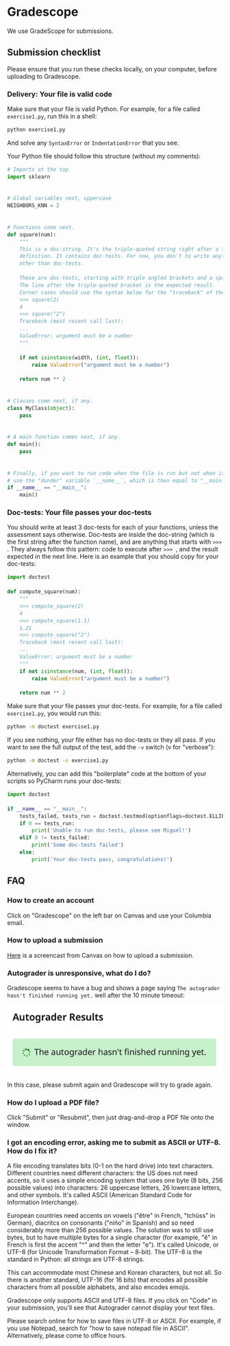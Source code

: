 # Gradescope

We use GradeScope for submissions.

## Submission checklist

Please ensure that you run these checks locally, on your computer, before uploading to Gradescope.

### Delivery: Your file is valid code

Make sure that your file is valid Python. For example, for a file called `exercise1.py`, run this in a shell:

``` bash
python exercise1.py
```

And solve any `SyntaxError` or `IndentationError` that you see.

Your Python file should follow this structure (without my comments):

```python
# Imports at the top
import sklearn


# Global variables next, uppercase
NEIGHBORS_KNN = 2


# Functions come next.
def square(num):
    """
    This is a doc-string. It's the triple-quoted string right after a function
    definition. It contains doc-tests. For now, you don't to write anything here
    other than doc-tests.
    
    These are doc-tests, starting with triple angled brackets and a space.
    The line after the triple-quoted bracket is the expected result.
    Corner cases should use the syntax below for the "traceback" of the error.
    >>> square(2)
    4
    >>> square("2")
    Traceback (most recent call last):
    ...
    ValueError: argument must be a number
    """
    
    if not isinstance(width, (int, float)):
        raise ValueError("argument must be a number")
        
    return num ** 2
    

# Classes come next, if any.
class MyClass(object):
    pass


# A main function comes next, if any.
def main():
    pass


# Finally, if you want to run code when the file is run but not when it's imported,
# use the "dunder" variable `__name__`, which is then equal to "__main__":
if __name__ == "__main__":
    main()
```

### Doc-tests: Your file passes your doc-tests

You should write at least 3 doc-tests for each of your functions, unless the assessment says otherwise. Doc-tests are inside the doc-string (which is the first string after the function name), and are anything that starts with `>>> `. They always follow this pattern: code to execute after `>>> `, and the result expected in the next line. Here is an example that you should copy for your doc-tests:

``` python
import doctest

def compute_square(num):
    """
    >>> compute_square(2)
    4
    >>> compute_square(1.1)
    1.21
    >>> compute_square("2")
    Traceback (most recent call last):
    ...
    ValueError: argument must be a number
    """
    if not isinstance(num, (int, float)):
        raise ValueError("argument must be a number")
        
    return num ** 2
```

Make sure that your file passes your doc-tests. For example, for a file called `exercise1.py`, you would run this:

``` bash
python -m doctest exercise1.py
```

If you see nothing, your file either has no doc-tests or they all pass. If you want to see the full output of the test, add the `-v` switch (v for "verbose"):

``` bash
python -m doctest -v exercise1.py
```

Alternatively, you can add this "boilerplate" code at the bottom of your scripts so PyCharm runs your doc-tests:

``` python
import doctest

if __name__ == "__main__":
    tests_failed, tests_run = doctest.testmod(optionflags=doctest.ELLIPSIS)
    if 0 == tests_run:
        print('Unable to run doc-tests, please see Miguel!')
    elif 0 != tests_failed:
        print('Some doc-tests failed')
    else:
        print('Your doc-tests pass, congratulations!')
```

## FAQ

### How to create an account

Click on "Gradescope" on the left bar on Canvas and use your Columbia email.

### How to upload a submission

[Here](https://courseworks2.columbia.edu/files/21823761/download?download_frd=1) is a screencast from Canvas on how to upload a submission.

### Autograder is unresponsive, what do I do?

Gradescope seems to have a bug and shows a page saying `The autograder hasn't finished running yet.` well after the 10 minute timeout:

![](../images/Gradescope_unresponsive.png)

In this case, please submit again and Gradescope will try to grade again.

### How do I upload a PDF file?

Click "Submit" or "Resubmit", then just drag-and-drop a PDF file onto the window.

### I got an encoding error, asking me to submit as ASCII or UTF-8. How do I fix it?

A file encoding translates bits (0-1 on the hard drive) into text
characters. Different countries need different characters: the US does not need accents, so it uses a simple encoding system that uses one byte (8 bits, 256 possible values) into characters: 26 uppercase letters, 26 lowercase letters, and other symbols. It's called ASCII (American Standard Code for Information Interchange).

European countries need accents on vowels ("être" in French, "tchüss" in German), diacritcs on consonants ("niño" in Spanish) and so need considerably more than 256 possible values. The solution was to still use bytes, but to have multiple bytes for a single character (for example, "ê" in French is first the accent "^" and then the letter "e"). It's called Unicode, or UTF-8 (for Unicode Transformation Format – 8-bit). The UTF-8 is the standard in Python: all strings are UTF-8 strings.

This can accommodate most Chinese and Korean characters, but not all. So there is another standard, UTF-16 (for 16 bits) that encodes all possible characters from all possible alphabets, and also encodes emojis.

Gradescope only supports ASCII and UTF-8 files. If you click on "Code" in your submission, you'll see that Autograder cannot display your text files.

Please search online for how to save files in UTF-8 or ASCII. For example, if you use Notepad, search for "how to save notepad file in ASCII". Alternatively, please come to office hours.

